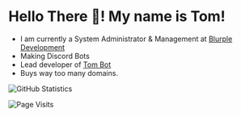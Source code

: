 # Hello There 👋! My name is Tom!

- I am currently a System Administrator & Management at [Blurple Development](https://blurpledev.com)
- Making Discord Bots
- Lead developer of [Tom Bot](https://tombot.pw)
- Buys way too many domains.


![GitHub Statistics](https://github-readme-stats.vercel.app/api?username=TomSmith-Developer&theme=algolia)


![Page Visits](https://komarev.com/ghpvc/?username=TomSmith-Developer&color=orange)
